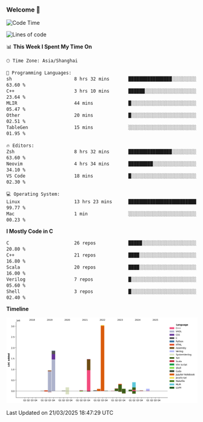 ### Welcome 👋

<!--START_SECTION:waka-->
![Code Time](http://img.shields.io/badge/Code%20Time-1%2C867%20hrs%2049%20mins-blue)

![Lines of code](https://img.shields.io/badge/From%20Hello%20World%20I%27ve%20Written-8.9%20million%20lines%20of%20code-blue)

📊 **This Week I Spent My Time On** 

```text
🕑︎ Time Zone: Asia/Shanghai

💬 Programming Languages: 
sh                       8 hrs 32 mins       ████████████████░░░░░░░░░   63.60 % 
C++                      3 hrs 10 mins       ██████░░░░░░░░░░░░░░░░░░░   23.64 % 
MLIR                     44 mins             █░░░░░░░░░░░░░░░░░░░░░░░░   05.47 % 
Other                    20 mins             █░░░░░░░░░░░░░░░░░░░░░░░░   02.51 % 
TableGen                 15 mins             ░░░░░░░░░░░░░░░░░░░░░░░░░   01.95 % 

🔥 Editors: 
Zsh                      8 hrs 32 mins       ████████████████░░░░░░░░░   63.60 % 
Neovim                   4 hrs 34 mins       █████████░░░░░░░░░░░░░░░░   34.10 % 
VS Code                  18 mins             █░░░░░░░░░░░░░░░░░░░░░░░░   02.30 % 

💻 Operating System: 
Linux                    13 hrs 23 mins      █████████████████████████   99.77 % 
Mac                      1 min               ░░░░░░░░░░░░░░░░░░░░░░░░░   00.23 % 
```

**I Mostly Code in C** 

```text
C                        26 repos            █████░░░░░░░░░░░░░░░░░░░░   20.80 % 
C++                      21 repos            ████░░░░░░░░░░░░░░░░░░░░░   16.80 % 
Scala                    20 repos            ████░░░░░░░░░░░░░░░░░░░░░   16.00 % 
Verilog                  7 repos             █░░░░░░░░░░░░░░░░░░░░░░░░   05.60 % 
Shell                    3 repos             █░░░░░░░░░░░░░░░░░░░░░░░░   02.40 % 
```



**Timeline**

![Lines of Code chart](https://raw.githubusercontent.com/Bohan-hu/Bohan-hu/master/assets/bar_graph.png)


 Last Updated on 21/03/2025 18:47:29 UTC
<!--END_SECTION:waka-->



